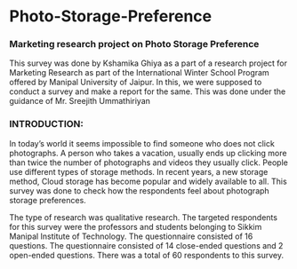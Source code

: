 # Photo-Storage-Preference
### Marketing research project on Photo Storage Preference

This survey was done by Kshamika Ghiya as a part of a research project for Marketing Research as part of the International Winter School Program offered by Manipal University of Jaipur. In this, we were supposed to conduct a survey and make a report for the same. This was done under the guidance of Mr. Sreejith Ummathiriyan

### INTRODUCTION:
In today’s world it seems impossible to find someone who does not click photographs. A person who takes a vacation, usually ends up clicking more than twice the number of photographs and videos they usually click. People use different types of storage methods. In recent years, a new storage method, Cloud storage has become popular and widely available to all. This survey was done to check how the respondents feel about photograph storage preferences. 

The type of research was qualitative research. The targeted respondents for this survey were the professors and students belonging to Sikkim Manipal Institute of Technology. The questionnaire consisted of 16 questions. The questionnaire consisted of 14 close-ended questions and 2 open-ended questions. There was a total of 60 respondents to this survey.
